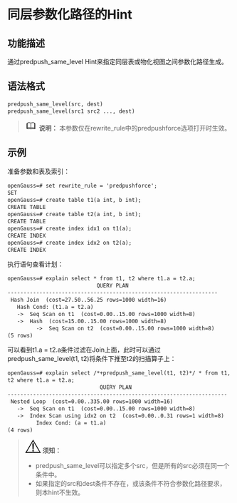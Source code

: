 # 同层参数化路径的Hint<a name="ZH-CN_TOPIC_0000001266694989"></a>

## 功能描述<a name="section290819468377"></a>

通过predpush\_same\_level Hint来指定同层表或物化视图之间参数化路径生成。

## 语法格式<a name="section530131664410"></a>

```
predpush_same_level(src, dest)
predpush_same_level(src1 src2 ..., dest)
```

>![](public_sys-resources/icon-note.png) **说明：** 
>本参数仅在rewrite\_rule中的predpushforce选项打开时生效。

## 示例<a name="section5736356154"></a>

准备参数和表及索引：

```
openGauss=# set rewrite_rule = 'predpushforce';
SET
openGauss=# create table t1(a int, b int);
CREATE TABLE
openGauss=# create table t2(a int, b int);
CREATE TABLE
openGauss=# create index idx1 on t1(a);
CREATE INDEX
openGauss=# create index idx2 on t2(a);
CREATE INDEX
```

执行语句查看计划：

```
openGauss=# explain select * from t1, t2 where t1.a = t2.a;
                            QUERY PLAN
------------------------------------------------------------------
 Hash Join  (cost=27.50..56.25 rows=1000 width=16)
   Hash Cond: (t1.a = t2.a)
   ->  Seq Scan on t1  (cost=0.00..15.00 rows=1000 width=8)
   ->  Hash  (cost=15.00..15.00 rows=1000 width=8)
         ->  Seq Scan on t2  (cost=0.00..15.00 rows=1000 width=8)
(5 rows)
```

可以看到t1.a = t2.a条件过滤在Join上面，此时可以通过predpush\_same\_level\(t1, t2\)将条件下推至t2的扫描算子上：

```
openGauss=# explain select /*+predpush_same_level(t1, t2)*/ * from t1, t2 where t1.a = t2.a;
                             QUERY PLAN
---------------------------------------------------------------------
 Nested Loop  (cost=0.00..335.00 rows=1000 width=16)
   ->  Seq Scan on t1  (cost=0.00..15.00 rows=1000 width=8)
   ->  Index Scan using idx2 on t2  (cost=0.00..0.31 rows=1 width=8)
         Index Cond: (a = t1.a)
(4 rows)
```

>![](public_sys-resources/icon-notice.png) **须知：** 
>
>-   predpush\_same\_level可以指定多个src，但是所有的src必须在同一个条件中。
>-   如果指定的src和dest条件不存在，或该条件不符合参数化路径要求，则本hint不生效。

